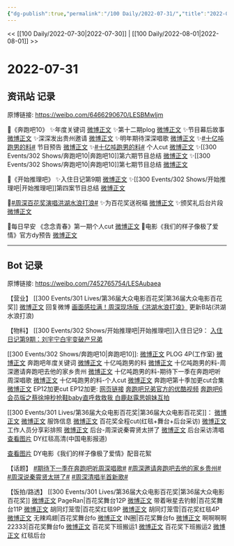 ```yaml
---
{"dg-publish":true,"permalink":"/100 Daily/2022-07-31/","title":"2022-07-31","created":"2022-12-06T22:19:35.000+08:00","updated":"2023-04-11T14:46:33.000+08:00"}
---
```



<< [[100 Daily/2022-07-30\|2022-07-30]] | [[100 Daily/2022-08-01\|2022-08-01]] >>

# 2022-07-31

## 资讯站 记录

原博链接: https://weibo.com/6466290670/LESBMwljm

🌟《奔跑吧10》
✨年度关键词 [微博正文](https://m.weibo.cn/6466290670/4797242319832880)
✨第十二期plog [微博正文](https://m.weibo.cn/6466290670/4797269209256846)
✨节目幕后故事 [微博正文](https://m.weibo.cn/6466290670/4797313346439572)
✨深深发出贵州邀请 [微博正文](https://m.weibo.cn/6466290670/4797313887504455)
✨明年期待深深唱歌 [微博正文](https://m.weibo.cn/6466290670/4797314944733095)
✨[#十亿吨跑男的料#](https://s.weibo.com/weibo?q=%23%E5%8D%81%E4%BA%BF%E5%90%A8%E8%B7%91%E7%94%B7%E7%9A%84%E6%96%99%23) 节目预告 [微博正文](https://m.weibo.cn/6466290670/4797268810794871)
✨[#十亿吨跑男的料#](https://s.weibo.com/weibo?q=%23%E5%8D%81%E4%BA%BF%E5%90%A8%E8%B7%91%E7%94%B7%E7%9A%84%E6%96%99%23) 个人cut [微博正文](https://m.weibo.cn/6466290670/4797340802877998)
✨[[300 Events/302 Shows/奔跑吧10\|奔跑吧10]]第六期节目总结 [微博正文](https://m.weibo.cn/6466290670/4797226905242121)
✨[[300 Events/302 Shows/奔跑吧10\|奔跑吧10]]第七期节目总结 [微博正文](https://m.weibo.cn/6466290670/4797396758824738)

🌟《开始推理吧》
✨入住日记第9期 [微博正文](https://m.weibo.cn/6466290670/4797383193661555)
✨[[300 Events/302 Shows/开始推理吧\|开始推理吧]]第四案节目总结 [微博正文](https://m.weibo.cn/6466290670/4797253657297152)

🌟[#周深百花奖演唱洪湖水浪打浪#](https://s.weibo.com/weibo?q=%23%E5%91%A8%E6%B7%B1%E7%99%BE%E8%8A%B1%E5%A5%96%E6%BC%94%E5%94%B1%E6%B4%AA%E6%B9%96%E6%B0%B4%E6%B5%AA%E6%89%93%E6%B5%AA%23)
✨为百花奖送祝福 [微博正文](https://m.weibo.cn/6466290670/4797220484810472)
✨颁奖礼后台片段 [微博正文](https://m.weibo.cn/6466290670/4797411904456218)

🌟每日早安
《念念青春》第一期个人cut [微博正文](https://m.weibo.cn/6466290670/4797211630636876)
🌟电影《我们的样子像极了爱情》官方dy预告 [微博正文](https://m.weibo.cn/6466290670/4797376629572520)

---
## Bot 记录

原博链接: https://weibo.com/7452765754/LESAubaea

【营业】
[[300 Events/301 Lives/第36届大众电影百花奖\|第36届大众电影百花奖]]
[微博正文](https://weibo.com/1736988591/LEJcn7cAE) 回复微博
[画面感拉满！周深现场版《洪湖水浪打浪》](https://weibo.cn/sinaurl?u=https%3A%2F%2Fwww.bilibili.com%2Fvideo%2FBV1cG4y1q7iA) 更新B站(洪湖水浪打浪)

【物料】
[[300 Events/302 Shows/开始推理吧\|开始推理吧]]入住日记9：
[入住日记第9期：刘宇宁白宇变破产兄弟](https://weibo.cn/sinaurl?u=https%3A%2F%2Fv.qq.com%2Fx%2Fcover%2Fmzc00200nz1zxiv%2Fl00435h8q9h.html)

[[300 Events/302 Shows/奔跑吧10\|奔跑吧10]]:
[微博正文](https://weibo.com/7478855230/LEOfeoZMa) PLOG 4P(工作室)
[微博正文](https://weibo.com/5242381821/LENxm2JiW) 奔跑吧年度关键词
[微博正文](https://weibo.com/5242381821/LEPqh8SLI) 十亿吨跑男的料
[微博正文](https://weibo.com/5242381821/LEPvte1KQ) 十亿吨跑男的料-周深邀请奔跑吧去他的家乡贵州
[微博正文](https://weibo.com/5242381821/LEPws1XgB) 十亿吨跑男的料-期待下一季在奔跑吧听周深唱歌
[微博正文](https://weibo.com/6466290670/LEQhic4Hk) 十亿吨跑男的料-个人cut
[微博正文](https://weibo.com/1371117067/LES9xbOeT) 奔跑吧第十季加更cut合集
[微博正文](https://weibo.com/5876797510/LEOBDdP3m) EP12加更cut
EP12加更:
[网页链接](https://weibo.cn/sinaurl?u=https%3A%2F%2Fv.qq.com%2Fx%2Fcover%2Fmzc00200ky2kk72.html)
[奔跑吧兄弟官方的优酷视频](https://weibo.cn/sinaurl?u=https%3A%2F%2Fv.youku.com%2Fv_show%2Fid_XNTg2OTY1NTM1Ng%3D%3D.html%3Fspm%3Da2h0c.8166622.PhoneSokuProgram_2.dselectbutton_2%26showid%3Ddebf09fea69e417bb028)
[奔跑吧6会员版之蔡徐坤秒抢鞋baby直呼救救我 白鹿赵露思姐妹互拍](https://weibo.cn/sinaurl?u=https%3A%2F%2Fwww.iqiyi.com%2Fv_1m5gylxxqu0.html)

[[300 Events/301 Lives/第36届大众电影百花奖\|第36届大众电影百花奖]]：
[微博正文](http://weibo.com/7607821847/LEJmkDrhR) [微博正文](http://weibo.com/7607821847/LEI54iMNn) 服饰信息
[微博正文](http://weibo.com/1591169702/LEO6DjRhX) 百花奖全程cut(红毯+舞台+后台采访)
[微博正文](https://weibo.com/2079226965/LEJsanP5O) 工作人员分享彩排照
[微博正文](https://weibo.com/1261788454/LEOUQkmUM) 后台-周深说秦霄贤太拼了
[微博正文](https://weibo.com/6495544869/LENKL3FOp) 后台采访清唱
[查看图片](https://wx3.sinaimg.cn/large/0088n2Pggy1h4qi6hn72ij30u01hdn15.jpg) DY红毯高清(中国电影报道)

[查看图片](https://wx4.sinaimg.cn/large/0088n2Pggy1h4qi6n4y73j30u01hdgqn.jpg) DY电影《我们的样子像极了爱情》配音花絮

【话题】
[#期待下一季在奔跑吧听周深唱歌#](https://s.weibo.com/weibo?q=%23%E6%9C%9F%E5%BE%85%E4%B8%8B%E4%B8%80%E5%AD%A3%E5%9C%A8%E5%A5%94%E8%B7%91%E5%90%A7%E5%90%AC%E5%91%A8%E6%B7%B1%E5%94%B1%E6%AD%8C%23)
[#周深邀请奔跑吧去他的家乡贵州#](https://s.weibo.com/weibo?q=%23%E5%91%A8%E6%B7%B1%E9%82%80%E8%AF%B7%E5%A5%94%E8%B7%91%E5%90%A7%E5%8E%BB%E4%BB%96%E7%9A%84%E5%AE%B6%E4%B9%A1%E8%B4%B5%E5%B7%9E%23)
[#周深说秦霄贤太拼了#](https://s.weibo.com/weibo?q=%23%E5%91%A8%E6%B7%B1%E8%AF%B4%E7%A7%A6%E9%9C%84%E8%B4%A4%E5%A4%AA%E6%8B%BC%E4%BA%86%23)
[#周深清唱半首新歌#](https://s.weibo.com/weibo?q=%23%E5%91%A8%E6%B7%B1%E6%B8%85%E5%94%B1%E5%8D%8A%E9%A6%96%E6%96%B0%E6%AD%8C%23)

【饭拍/路透】
[[300 Events/301 Lives/第36届大众电影百花奖\|第36届大众电影百花奖]]
[微博正文](http://weibo.com/7633014126/LEK8OELzO) PageRan|百花奖舞台12P
[微博正文](http://weibo.com/3246571812/LENqwkFNZ) 带着啾星去钓鲸|百花奖舞台11P
[微博正文](https://weibo.com/5352964966/LEO6d39RE) 胡同灯笼雪|百花奖红毯9P
[微博正文](https://weibo.com/5352964966/LEPRCz9xW) 胡同灯笼雪|百花奖红毯4P
[微博正文](http://weibo.com/7495641082/LEKhUchu8) 无辣鸡翅|百花奖舞台fo
[微博正文](https://weibo.com/1767352634/LENcdgGgJ) IN圈|百花奖舞台fo
[微博正文](https://weibo.com/5448143509/LEJtWfXa8) 啊啊啊啊22333|百花奖舞台fo
[微博正文](https://weibo.com/6083110602/LENpHeCJa) 百花奖下班搬运1
[微博正文](https://weibo.com/5122158435/LER7ov4rA) 百花奖下班搬运2
[微博正文](https://m.weibo.cn/7633014126/4797427167269160) 红毯后台
